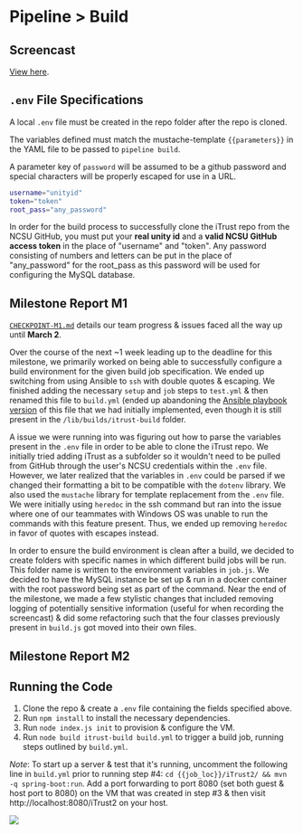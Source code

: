 # Pipeline > Build
## Screencast
[View here](https://drive.google.com/file/d/1aFCotNPFiHQq-daBrSUp6U9fjBSPcWk4/view?usp=sharing).
## `.env` File Specifications
A local `.env` file must be created in the repo folder after the repo is cloned. 

The variables defined must match the mustache-template `{{parameters}}` in the YAML file to be passed to `pipeline build`.

A parameter key of `password` will be assumed to be a github password and special characters will be properly escaped for 
use in a URL. 

```bash
username="unityid"
token="token"
root_pass="any_password"
```

In order for the build process to successfully clone the iTrust repo from the 
NCSU GitHub, you must put your **real unity id** and a **valid NCSU GitHub access token** 
in the place of "username" and "token". Any password consisting of numbers and 
letters can be put in the place of "any_password" for the root_pass as this 
password will be used for configuring the MySQL database.

## Milestone Report M1
[`CHECKPOINT-M1.md`](https://github.ncsu.edu/CSC-DevOps-S22/DEVOPS-10/blob/main/CHECKPOINT-M1.md) details our team progress & issues faced all the way up until **March 2**.

Over the course of the next ~1 week leading up to the deadline for this milestone, we primarily worked on being able to successfully configure a build environment for the given build job specification. We ended up switching from using Ansible to `ssh` with double quotes & escaping. We finished adding the necessary `setup` and `job` steps to `test.yml` & then renamed this file to `build.yml` (ended up abandoning the [Ansible playbook version](https://github.ncsu.edu/CSC-DevOps-S22/DEVOPS-10/blob/main/lib/builds/itrust-build/build-ansible.yml) of this file that we had initially implemented, even though it is still present in the `/lib/builds/itrust-build` folder.

A issue we were running into was figuring out how to parse the variables present in the `.env` file in order to be able to clone the iTrust repo. We initially tried adding iTrust as a subfolder so it wouldn't need to be pulled from GitHub through the user's NCSU credentials within the `.env` file. However, we later realized that the variables in `.env` could be parsed if we changed their formatting a bit to be compatible with the `dotenv` library. We also used the `mustache` library for template replacement from the `.env` file. We were initially using `heredoc` in the ssh command but ran into the issue where one of our teammates with Windows OS was unable to run the commands with this feature present. Thus, we ended up removing `heredoc` in favor of quotes with escapes instead.

In order to ensure the build environment is clean after a build, we decided to create folders with specific names in which different build jobs will be run. This folder name is written to the environment variables in `job.js`. We decided to have the MySQL instance be set up & run in a docker container with the root password being set as part of the command. Near the end of the milestone, we made a few stylistic changes that included removing logging of potentially sensitive information (useful for when recording the screencast) & did some refactoring such that the four classes previously present in `build.js` got moved into their own files.

## Milestone Report M2

## Running the Code
1. Clone the repo & create a `.env` file containing the fields specified above.
2. Run `npm install` to install the necessary dependencies.
3. Run `node index.js init` to provision & configure the VM.
4. Run `node build itrust-build build.yml` to trigger a build job, running steps outlined by `build.yml`.

*Note*: To start up a server & test that it's running, uncomment the following line in `build.yml` prior to running step #4: `cd {{job_loc}}/iTrust2/ && mvn -q spring-boot:run`. Add a port forwarding to port 8080 (set both guest & host port to 8080) on the VM that was created in step #3 & then visit http://localhost:8080/iTrust2 on your host.

<img src="https://github.ncsu.edu/CSC-DevOps-S22/DEVOPS-10/blob/main/img/iTrustBuild.png">
